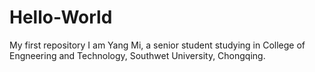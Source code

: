 # Hello-World
My first repository
I am Yang Mi, a senior student studying in College of Engneering and Technology, Southwet University, Chongqing.
